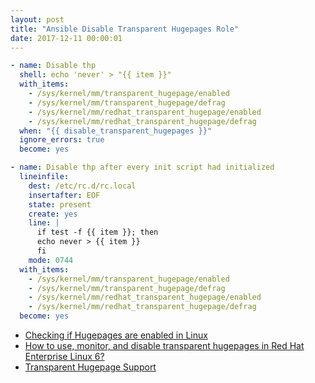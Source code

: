 ```yaml
---
layout: post
title: "Ansible Disable Transparent Hugepages Role"
date: 2017-12-11 00:00:01
---
```


```yaml
- name: Disable thp
  shell: echo 'never' > "{{ item }}"
  with_items:
    - /sys/kernel/mm/transparent_hugepage/enabled
    - /sys/kernel/mm/transparent_hugepage/defrag
    - /sys/kernel/mm/redhat_transparent_hugepage/enabled
    - /sys/kernel/mm/redhat_transparent_hugepage/defrag
  when: "{{ disable_transparent_hugepages }}"
  ignore_errors: true
  become: yes

- name: Disable thp after every init script had initialized
  lineinfile:
    dest: /etc/rc.d/rc.local
    insertafter: EOF
    state: present
    create: yes
    line: |
      if test -f {{ item }}; then
      echo never > {{ item }}
      fi
    mode: 0744
  with_items:
    - /sys/kernel/mm/transparent_hugepage/enabled
    - /sys/kernel/mm/transparent_hugepage/defrag
    - /sys/kernel/mm/redhat_transparent_hugepage/enabled
    - /sys/kernel/mm/redhat_transparent_hugepage/defrag
  become: yes

```


* [Checking if Hugepages are enabled in Linux
][r1]
* [How to use, monitor, and disable transparent hugepages in Red Hat Enterprise Linux 6?][r2]
* [Transparent Hugepage Support][r3]

[r1]: https://techoverflow.net/2013/08/01/checking-if-hugepages-are-enabled-in-linux/
[r2]: https://access.redhat.com/solutions/46111
[r3]: https://www.kernel.org/doc/Documentation/vm/transhuge.txt
